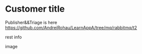 # Customer title
Publisher&&Triage is here https://github.com/AndreiRohau/LearnAppA/tree/mq/rabbitmq/t2

rest info

image